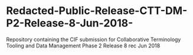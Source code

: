 # Redacted-Public-Release-CTT-DM-P2-Release-8-Jun-2018-
Repository containing the CIF submission for Collaborative Terminology Tooling and Data Management Phase 2 Release 8 rec Jun 2018
